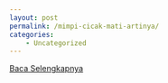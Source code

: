 ```yaml
---
layout: post
permalink: /mimpi-cicak-mati-artinya/
categories:
    - Uncategorized
---
```


[Baca Selengkapnya](/02)